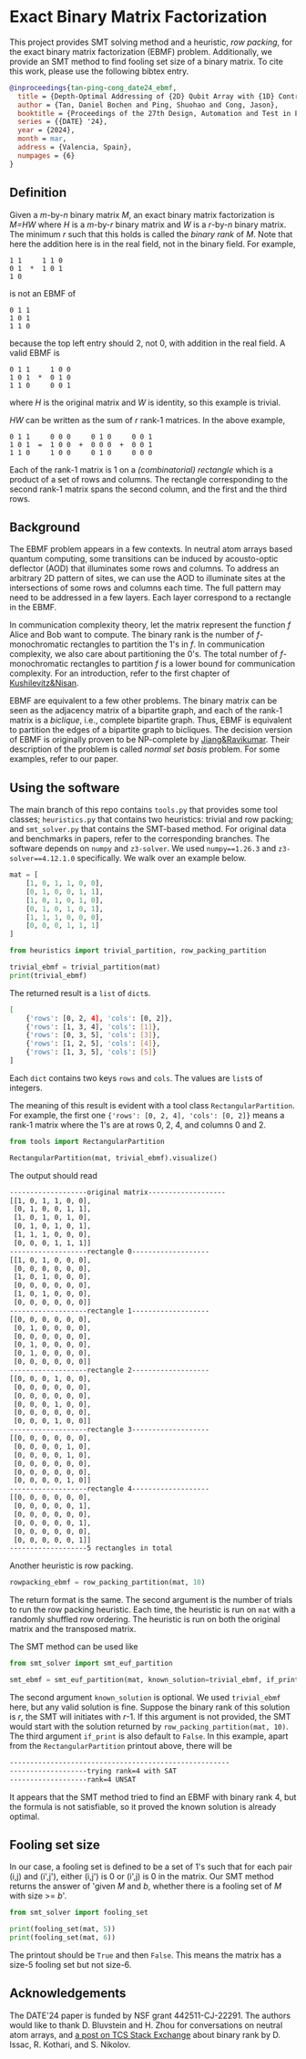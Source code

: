 # Exact Binary Matrix Factorization

This project provides SMT solving method and a heuristic, *row packing*, for the exact binary matrix factorization (EBMF) problem.
Additionally, we provide an SMT method to find fooling set size of a binary matrix.
To cite this work, please use the following bibtex entry.
```bibtex
@inproceedings{tan-ping-cong_date24_ebmf,
  title = {Depth-Optimal Addressing of {2D} Qubit Array with {1D} Controls Based on Exact Binary Matrix Factorization},
  author = {Tan, Daniel Bochen and Ping, Shuohao and Cong, Jason},
  booktitle = {Proceedings of the 27th Design, Automation and Test in Europe Conference},
  series = {{DATE} '24},
  year = {2024},
  month = mar,
  address = {Valencia, Spain},
  numpages = {6}
}
```

## Definition

Given a *m*-by-*n* binary matrix *M*, an exact binary matrix factorization is *M=HW* where *H* is a *m*-by-*r* binary matrix and *W* is a *r*-by-*n* binary matrix.
The minimum *r* such that this holds is called the *binary rank* of *M*.
Note that here the addition here is in the real field, not in the binary field.
For example,
```plain
1 1     1 1 0
0 1  *  1 0 1
1 0
```
is not an EBMF of
```plain
0 1 1
1 0 1
1 1 0
```
because the top left entry should 2, not 0, with addition in the real field.
A valid EBMF is
```
0 1 1     1 0 0
1 0 1  *  0 1 0
1 1 0     0 0 1
```
where *H* is the original matrix and *W* is identity, so this example is trivial.

*HW* can be written as the sum of *r* rank-1 matrices.
In the above example,
```plain
0 1 1     0 0 0     0 1 0     0 0 1
1 0 1  =  1 0 0  +  0 0 0  +  0 0 1
1 1 0     1 0 0     0 1 0     0 0 0
```
Each of the rank-1 matrix is 1 on a *(combinatorial) rectangle* which is a product of a set of rows and columns.
The rectangle corresponding to the second rank-1 matrix spans the second column, and the first and the third rows.

## Background
The EBMF problem appears in a few contexts.
In neutral atom arrays based quantum computing, some transitions can be induced by acousto-optic deflector (AOD) that illuminates some rows and columns.
To address an arbitrary 2D pattern of sites, we can use the AOD to illuminate sites at the intersections of some rows and columns each time.
The full pattern may need to be addressed in a few layers.
Each layer correspond to a rectangle in the EBMF.

In communication complexity theory, let the matrix represent the function *f* Alice and Bob want to compute.
The binary rank is the number of *f*-monochromatic rectangles to partition the 1's in *f*.
In communication complexity, we also care about partitioning the 0's.
The total number of *f*-monochromatic rectangles to partition *f* is a lower bound for communication complexity.
For an introduction, refer to the first chapter of [Kushilevitz&Nisan](https://doi.org/10.1017/CBO9780511574948).

EBMF are equivalent to a few other problems.
The binary matrix can be seen as the adjacency matrix of a bipartite graph, and each of the rank-1 matrix is a *biclique*, i.e., complete bipartite graph.
Thus, EBMF is equivalent to partition the edges of a bipartite graph to bicliques.
The decision version of EBMF is originally proven to be NP-complete by [Jiang&Ravikumar](https://doi.org/10.1007/3-540-54233-7_169).
Their description of the problem is called *normal set basis* problem.
For some examples, refer to our paper.

## Using the software

The main branch of this repo contains `tools.py` that provides some tool classes; `heuristics.py` that contains two heuristics: trivial and row packing; and `smt_solver.py` that contains the SMT-based method.
For original data and benchmarks in papers, refer to the corresponding branches.
The software depends on `numpy` and `z3-solver`.
We used `numpy==1.26.3` and `z3-solver==4.12.1.0` specifically.
We walk over an example below.

```python
mat = [
    [1, 0, 1, 1, 0, 0],
    [0, 1, 0, 0, 1, 1],
    [1, 0, 1, 0, 1, 0],
    [0, 1, 0, 1, 0, 1],
    [1, 1, 1, 0, 0, 0],
    [0, 0, 0, 1, 1, 1]
]

from heuristics import trivial_partition, row_packing_partition

trivial_ebmf = trivial_partition(mat)
print(trivial_ebmf)
```

The returned result is a `list` of `dict`s.
```bash
[
    {'rows': [0, 2, 4], 'cols': [0, 2]},
    {'rows': [1, 3, 4], 'cols': [1]},
    {'rows': [0, 3, 5], 'cols': [3]},
    {'rows': [1, 2, 5], 'cols': [4]},
    {'rows': [1, 3, 5], 'cols': [5]}
]
```
Each `dict` contains two keys `rows` and `cols`.
The values are `list`s of integers.


The meaning of this result is evident with a tool class `RectangularPartition`.
For example, the first one `{'rows': [0, 2, 4], 'cols': [0, 2]}` means a rank-1 matrix where the 1's are at rows 0, 2, 4, and columns 0 and 2.
```python
from tools import RectangularPartition

RectangularPartition(mat, trivial_ebmf).visualize()
```

The output should read
```bash
-------------------original matrix-------------------
[[1, 0, 1, 1, 0, 0],
 [0, 1, 0, 0, 1, 1],
 [1, 0, 1, 0, 1, 0],
 [0, 1, 0, 1, 0, 1],
 [1, 1, 1, 0, 0, 0],
 [0, 0, 0, 1, 1, 1]]
-------------------rectangle 0-------------------
[[1, 0, 1, 0, 0, 0],
 [0, 0, 0, 0, 0, 0],
 [1, 0, 1, 0, 0, 0],
 [0, 0, 0, 0, 0, 0],
 [1, 0, 1, 0, 0, 0],
 [0, 0, 0, 0, 0, 0]]
-------------------rectangle 1-------------------
[[0, 0, 0, 0, 0, 0],
 [0, 1, 0, 0, 0, 0],
 [0, 0, 0, 0, 0, 0],
 [0, 1, 0, 0, 0, 0],
 [0, 1, 0, 0, 0, 0],
 [0, 0, 0, 0, 0, 0]]
-------------------rectangle 2-------------------
[[0, 0, 0, 1, 0, 0],
 [0, 0, 0, 0, 0, 0],
 [0, 0, 0, 0, 0, 0],
 [0, 0, 0, 1, 0, 0],
 [0, 0, 0, 0, 0, 0],
 [0, 0, 0, 1, 0, 0]]
-------------------rectangle 3-------------------
[[0, 0, 0, 0, 0, 0],
 [0, 0, 0, 0, 1, 0],
 [0, 0, 0, 0, 1, 0],
 [0, 0, 0, 0, 0, 0],
 [0, 0, 0, 0, 0, 0],
 [0, 0, 0, 0, 1, 0]]
-------------------rectangle 4-------------------
[[0, 0, 0, 0, 0, 0],
 [0, 0, 0, 0, 0, 1],
 [0, 0, 0, 0, 0, 0],
 [0, 0, 0, 0, 0, 1],
 [0, 0, 0, 0, 0, 0],
 [0, 0, 0, 0, 0, 1]]
-------------------5 rectangles in total
```

Another heuristic is row packing.
```python
rowpacking_ebmf = row_packing_partition(mat, 10)
```
The return format is the same.
The second argument is the number of trials to run the row packing heuristic.
Each time, the heuristic is run on `mat` with a randomly shuffled row ordering.
The heuristic is run on both the original matrix and the transposed matrix.

The SMT method can be used like
```python
from smt_solver import smt_euf_partition

smt_ebmf = smt_euf_partition(mat, known_solution=trivial_ebmf, if_print=True)
```
The second argument `known_solution` is optional.
We used `trivial_ebmf` here, but any valid solution is fine.
Suppose the binary rank of this solution is *r*, the SMT will initiates with *r*-1.
If this argument is not provided, the SMT would start with the solution returned by `row_packing_partition(mat, 10)`. 
The third argument `if_print` is also default to `False`.
In this example, apart from the `RectangularPartition` printout above, there will be
```bash
------------------------------------------------------
-------------------trying rank=4 with SAT
-------------------rank=4 UNSAT
```
It appears that the SMT method tried to find an EBMF with binary rank 4, but the formula is not satisfiable, so it proved the known solution is already optimal.

## Fooling set size
In our case, a fooling set is defined to be a set of 1's such that for each pair (i,j) and (i',j'), either (i,j') is 0 or (i',j) is 0 in the matrix.
Our SMT method returns the answer of 'given *M* and *b*, whether there is a fooling set of *M* with size >= *b*'.

```python
from smt_solver import fooling_set

print(fooling_set(mat, 5))
print(fooling_set(mat, 6))
```
The printout should be `True` and then `False`.
This means the matrix has a size-5 fooling set but not size-6.

## Acknowledgements
The DATE'24 paper is funded by NSF grant 442511-CJ-22291.
The authors would like to thank D. Bluvstein and H. Zhou for conversations on neutral atom arrays, and [a post on TCS Stack Exchange](https://cstheory.stackexchange.com/questions/34838/binary-rank-of-binary-matrix) about binary rank by D. Issac, R. Kothari, and S. Nikolov.